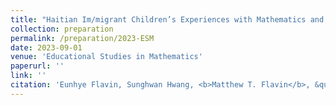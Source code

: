 ```yaml
---
title: "Haitian Im/migrant Children’s Experiences with Mathematics and Parents’ Care in Boston"
collection: preparation
permalink: /preparation/2023-ESM
date: 2023-09-01
venue: 'Educational Studies in Mathematics'
paperurl: ''
link: ''
citation: 'Eunhye Flavin, Sunghwan Hwang, <b>Matthew T. Flavin</b>, &quot;Haitian Im/migrant Children’s Experiences with Mathematics and Parents’ Care in Boston,&quot; under review in <i>Educational Studies in Mathematics</i>, submitted Sep. 2023.'
---
```


